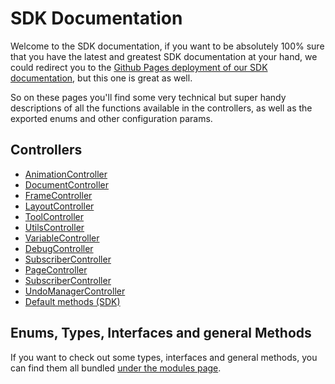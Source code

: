 # SDK Documentation

Welcome to the SDK documentation, if you want to be absolutely 100% sure that you have the latest and greatest SDK documentation at your hand, we could redirect you to the [Github Pages deployment of our SDK documentation](https://chili-publish.github.io/editor-sdk/index.html), but this one is great as well.

So on these pages you'll find some very technical but super handy descriptions of all the functions available in the controllers, as well as the exported enums and other configuration params.

## Controllers

-   [AnimationController](classes/controllers_AnimationController.AnimationController.md)
-   [DocumentController](classes/controllers_DocumentController.DocumentController.md)
-   [FrameController](classes/controllers_FrameController.FrameController.md)
-   [LayoutController](classes/controllers_LayoutController.LayoutController.md)
-   [ToolController](classes/controllers_ToolController.ToolController.md)
-   [UtilsController](classes/controllers_UtilsController.UtilsController.md)
-   [VariableController](classes/controllers_VariableController.VariableController.md)
-   [DebugController](classes/controllers_DebugController.DebugController.md)
-   [SubscriberController](classes/controllers_SubscriberController.SubscriberController.md)
-   [PageController](classes/controllers_PageController.PageController.md)
-   [SubscriberController](classes/controllers_SubscriberController.SubscriberController.md)
-   [UndoManagerController](classes/controllers_UndoManagerController.UndoManagerController.md)
-   [Default methods (SDK)](classes/index.SDK.md)

## Enums, Types, Interfaces and general Methods

If you want to check out some types, interfaces and general methods, you can find them all bundled [under the modules page](modules).
